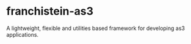 franchistein-as3
================

A lightweight, flexible and utilities based framework for developing as3 applications.